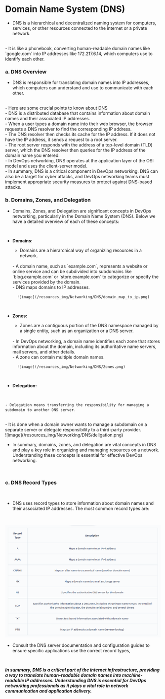 # Domain Name System (DNS) 

- DNS is a hierarchical and decentralized naming system for computers, services, or other resources connected to the internet or a private network.
<br>
- It is like a phonebook, converting human-readable domain names like `google.com` into IP addresses like 172.217.6.14, which computers use to identify each other.
<br>

### a. DNS Overview

- DNS is responsible for translating domain names into IP addresses, which computers can understand and use to communicate with each other.
<br>
- Here are some crucial points to know about DNS
<br>
- DNS is a distributed database that contains information about domain names and their associated IP addresses.
<br>
- When a user types a domain name into their web browser, the browser requests a DNS resolver to find the corresponding IP address.
<br>
- The DNS resolver then checks its cache for the IP address. If it does not have the IP address, it sends a request to a root server.
<br>
- The root server responds with the address of a top-level domain (TLD) server, which the DNS resolver then queries for the IP address of the domain name you entered.
<br>
- In DevOps networking, DNS operates at the application layer of the OSI model and uses the client-server model.
<br>
- In summary, DNS is a critical component in DevOps networking. DNS can also be a target for cyber attacks, and DevOps networking teams must implement appropriate security measures to protect against DNS-based attacks.
<br>

### b. Domains, Zones, and Delegation

- Domains, Zones, and Delegation are significant concepts in DevOps networking, particularly in the Domain Name System (DNS). Below we have a detailed overview of each of these concepts:
<br>

- **Domains:**
    <br>
    
    - Domains are a hierarchical way of organizing resources in a network.
    <br>
    - A domain name, such as `example.com`, represents a website or online service and can be subdivided into subdomains like `blog.example.com` or `store.example.com` to categorize or specify the services provided by the domain.
    <br>
    - DNS maps domains to IP addresses.
    <br>

        ![image](/resources_img/Networking/DNS/domain_map_to_ip.png)
    <br>

- **Zones:**
    <br>
    
    - Zones are a contiguous portion of the DNS namespace managed by a single entity, such as an organization or a DNS server.
    <br>
    - In DevOps networking, a domain name identifies each zone that stores information about the domain, including its authoritative name servers, mail servers, and other details.
    <br>
    - A zone can contain multiple domain names.
    <br>
        
        ![image](/resources_img/Networking/DNS/Zones.png)
    <br>

- **Delegation:**
<br>
    
    - Delegation means transferring the responsibility for managing a subdomain to another DNS server.
<br>
    - It is done when a domain owner wants to manage a subdomain on a separate server or delegate responsibility to a third-party provider.
<br>
        ![image](/resources_img/Networking/DNS/deligation.png)
    <br>

- In summary, domains, zones, and delegation are vital concepts in DNS and play a key role in organizing and managing resources on a network. Understanding these concepts is essential for effective DevOps networking.

<br>

### c. DNS Record Types
<br>

- DNS uses record types to store information about domain names and their associated IP addresses. The most common record types are:
<br>

![image](/resources_img/Networking/DNS/DNS_record%20_types.png)

- Consult the DNS server documentation and configuration guides to ensure specific applications use the correct record types,
<br>

 ***In summary, DNS is a critical part of the internet infrastructure, providing a way to translate human-readable domain names into machine-readable IP addresses. Understanding DNS is essential for DevOps networking professionals as it plays a vital role in network communication and application delivery.***
